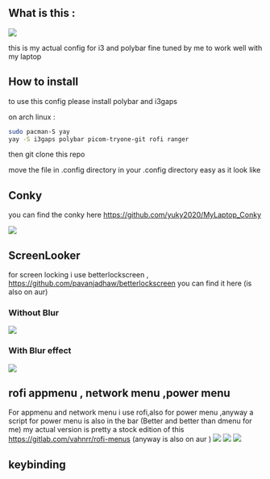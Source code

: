 ## What is this :

![](https://raw.githubusercontent.com/yuky2020/My-i3gaps-config-polybar/main/my%20unixp.png)

this is my actual config for i3 and polybar fine tuned by me to work well with my laptop 

## How to install

to use this config please install polybar and i3gaps

on arch linux :

```bash
sudo pacman-S yay
yay -S i3gaps polybar picom-tryone-git rofi ranger 
```

then git clone this repo 

move the file in .config directory in your .config directory easy as it look like 

## Conky 
you can find the conky here 
https://github.com/yuky2020/MyLaptop_Conky

![](https://raw.githubusercontent.com/yuky2020/My-i3gaps-config-polybar/main/see%20conky%20.png)


## ScreenLooker 
for screen locking i use betterlockscreen , 
https://github.com/pavanjadhaw/betterlockscreen you can find it here (is also on aur)

###  Without Blur
![](https://raw.githubusercontent.com/yuky2020/My-i3gaps-config-polybar/main/ScreenLocked%20.png)
### With  Blur effect
![](https://raw.githubusercontent.com/yuky2020/My-i3gaps-config-polybar/main/Screen%20locked%20blurred.png)


## rofi appmenu , network menu ,power menu
For appmenu and network menu i use rofi,also for power menu ,anyway a script for power menu is also in the bar (Better and better than dmenu for me) 
my actual version is pretty a stock edition of this https://gitlab.com/vahnrr/rofi-menus (anyway is also on aur )
![](https://raw.githubusercontent.com/yuky2020/My-i3gaps-config-polybar/main/rofi-appsmenu%20.png)
![](https://raw.githubusercontent.com/yuky2020/My-i3gaps-config-polybar/main/rofi%20network.png)
![](https://raw.githubusercontent.com/yuky2020/My-i3gaps-config-polybar/main/rofi%20power%20.png)



## keybinding

